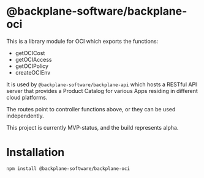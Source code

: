 # @backplane-software/backplane-oci

This is a library module for OCI which exports the functions:

- getOCICost
- getOCIAccess
- getOCIPolicy
- createOCIEnv

It is used by `@backplane-software/backplane-api` which hosts a RESTful API server that provides a Product Catalog for various Apps residing in different cloud platforms.

The routes point to controller functions above, or they can be used independently.

This project is currently MVP-status, and the build represents alpha.

# Installation

`npm install @backplane-software/backplane-oci`
